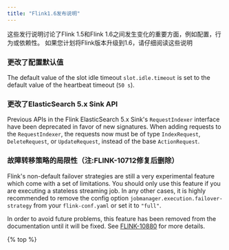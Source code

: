 ```yaml
---
title: "Flink1.6发布说明"
---
```

<!--
Licensed to the Apache Software Foundation (ASF) under one
or more contributor license agreements.  See the NOTICE file
distributed with this work for additional information
regarding copyright ownership.  The ASF licenses this file
to you under the Apache License, Version 2.0 (the
"License"); you may not use this file except in compliance
with the License.  You may obtain a copy of the License at

  http://www.apache.org/licenses/LICENSE-2.0

Unless required by applicable law or agreed to in writing,
software distributed under the License is distributed on an
"AS IS" BASIS, WITHOUT WARRANTIES OR CONDITIONS OF ANY
KIND, either express or implied.  See the License for the
specific language governing permissions and limitations
under the License.
-->

这些发行说明讨论了Flink 1.5和Flink 1.6之间发生变化的重要方面，例如配置，行为或依赖性。 如果您计划将Flink版本升级到1.6，请仔细阅读这些说明

### 更改了配置默认值


The default value of the slot idle timeout `slot.idle.timeout` is set to the default value of the heartbeat timeout (`50 s`). 

### 更改了ElasticSearch 5.x Sink API


Previous APIs in the Flink ElasticSearch 5.x Sink's `RequestIndexer` interface have been deprecated in favor of new signatures. 
When adding requests to the `RequestIndexer`, the requests now must be of type `IndexRequest`, `DeleteRequest`, or `UpdateRequest`, instead of the base `ActionRequest`.

<!-- Remove once FLINK-10712 has been fixed -->
### 故障转移策略的局限性（注:FLINK-10712修复后删除）
Flink's non-default failover strategies are still a very experimental feature which come with a set of limitations.
You should only use this feature if you are executing a stateless streaming job.
In any other cases, it is highly recommended to remove the config option `jobmanager.execution.failover-strategy` from your `flink-conf.yaml` or set it to `"full"`.

In order to avoid future problems, this feature has been removed from the documentation until it will be fixed.
See [FLINK-10880](https://issues.apache.org/jira/browse/FLINK-10880) for more details. 

{% top %}
